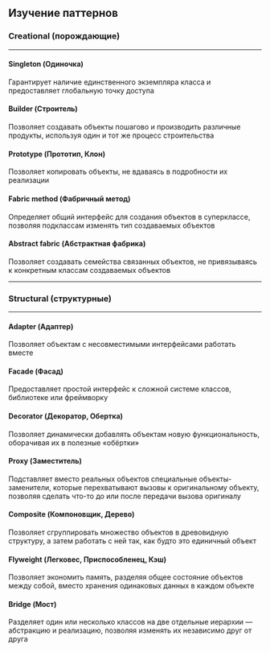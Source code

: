 ## Изучение паттернов

### Creational (порождающие)

---

#### Singleton (Одиночка)
Гарантирует наличие единственного экземпляра класса и предоставляет глобальную точку доступа

#### Builder (Строитель)
Позволяет создавать объекты пошагово и производить различные продукты, используя один и тот же процесс строительства

#### Prototype (Прототип, Клон)
Позволяет копировать объекты, не вдаваясь в подробности их реализации

#### Fabric method (Фабричный метод)
Определяет общий интерфейс для создания объектов в суперклассе, позволяя подклассам изменять тип создаваемых объектов

#### Abstract fabric (Абстрактная фабрика)
Позволяет создавать семейства связанных объектов, не привязываясь к конкретным классам создаваемых объектов

---
### Structural (структурные)

---

#### Adapter (Адаптер)
Позволяет объектам с несовместимыми интерфейсами работать вместе

#### Facade (Фасад)
Предоставляет простой интерфейс к сложной системе классов, библиотеке или фреймворку

#### Decorator (Декоратор, Обертка)
Позволяет динамически добавлять объектам новую функциональность, оборачивая их в полезные «обёртки»

#### Proxy (Заместитель)
Подставляет вместо реальных объектов специальные объекты-заменители, которые перехватывают вызовы к оригинальному объекту,
позволяя сделать что-то до или после передачи вызова оригиналу

#### Composite (Компоновщик, Дерево)
Позволяет сгруппировать множество объектов в древовидную структуру, а затем работать с ней так, как будто это единичный объект

#### Flyweight (Легковес, Приспособленец, Кэш)
Позволяет экономить память, разделяя общее состояние объектов между собой, вместо хранения одинаковых данных в каждом объекте

#### Bridge (Мост)
Разделяет один или несколько классов на две отдельные иерархии — абстракцию и реализацию, позволяя изменять их независимо друг от друга